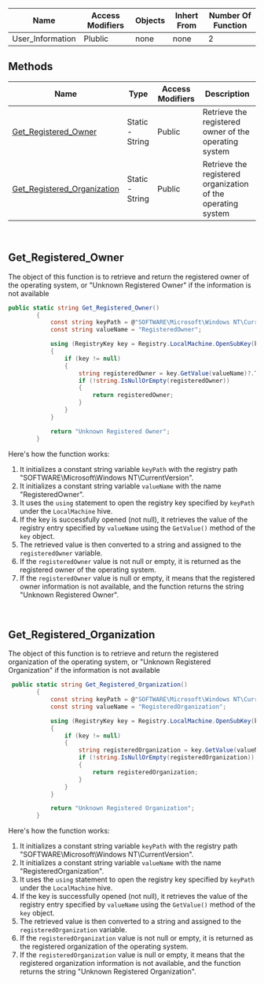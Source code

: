 



| Name | Access Modifiers | Objects | Inhert From | Number Of Function |
| ---- | ---------------- | ------- | ----------- | ------------------ |
| User_Information |      Plublic     | none |    none     |        2           |






## Methods


| Name | Type | Access Modifiers | Description |
| ---- | ---- | ---------------- | ----------- |
| [Get_Registered_Owner](https://github.com/Ahmed-AL-Maghraby/Project-Logic-And-Code-Map/tree/main/User_Information%20Class#get_registered_owner) | Static - String | Public |  Retrieve the registered owner of the operating system |
| [Get_Registered_Organization](https://github.com/Ahmed-AL-Maghraby/Project-Logic-And-Code-Map/tree/main/User_Information%20Class#get_registered_organization) | Static - String | Public |  Retrieve the registered organization of the operating system |


	


<br>

## Get_Registered_Owner

The object of this function is to retrieve and return the registered owner of the operating system, or "Unknown Registered Owner" if the information is not available

```c#
public static string Get_Registered_Owner()
        {
            const string keyPath = @"SOFTWARE\Microsoft\Windows NT\CurrentVersion";
            const string valueName = "RegisteredOwner";

            using (RegistryKey key = Registry.LocalMachine.OpenSubKey(keyPath))
            {
                if (key != null)
                {
                    string registeredOwner = key.GetValue(valueName)?.ToString();
                    if (!string.IsNullOrEmpty(registeredOwner))
                    {
                        return registeredOwner;
                    }
                }
            }

            return "Unknown Registered Owner";
        }
```

Here's how the function works:

1. It initializes a constant string variable `keyPath` with the registry path "SOFTWARE\Microsoft\Windows NT\CurrentVersion".
2. It initializes a constant string variable `valueName` with the name "RegisteredOwner".
3. It uses the `using` statement to open the registry key specified by `keyPath` under the `LocalMachine` hive.
4. If the key is successfully opened (not null), it retrieves the value of the registry entry specified by `valueName` using the `GetValue()` method of the `key` object.
5. The retrieved value is then converted to a string and assigned to the `registeredOwner` variable.
6. If the `registeredOwner` value is not null or empty, it is returned as the registered owner of the operating system.
7. If the `registeredOwner` value is null or empty, it means that the registered owner information is not available, and the function returns the string "Unknown Registered Owner".


<br>

## Get_Registered_Organization

The object of this function is to retrieve and return the registered organization of the operating system, or "Unknown Registered Organization" if the information is not available

```c#
 public static string Get_Registered_Organization()
        {
            const string keyPath = @"SOFTWARE\Microsoft\Windows NT\CurrentVersion";
            const string valueName = "RegisteredOrganization";

            using (RegistryKey key = Registry.LocalMachine.OpenSubKey(keyPath))
            {
                if (key != null)
                {
                    string registeredOrganization = key.GetValue(valueName)?.ToString();
                    if (!string.IsNullOrEmpty(registeredOrganization))
                    {
                        return registeredOrganization;
                    }
                }
            }

            return "Unknown Registered Organization";
        }
```


Here's how the function works:

1. It initializes a constant string variable `keyPath` with the registry path "SOFTWARE\Microsoft\Windows NT\CurrentVersion".
2. It initializes a constant string variable `valueName` with the name "RegisteredOrganization".
3. It uses the `using` statement to open the registry key specified by `keyPath` under the `LocalMachine` hive.
4. If the key is successfully opened (not null), it retrieves the value of the registry entry specified by `valueName` using the `GetValue()` method of the `key` object.
5. The retrieved value is then converted to a string and assigned to the `registeredOrganization` variable.
6. If the `registeredOrganization` value is not null or empty, it is returned as the registered organization of the operating system.
7. If the `registeredOrganization` value is null or empty, it means that the registered organization information is not available, and the function returns the string "Unknown Registered Organization".


<br>



